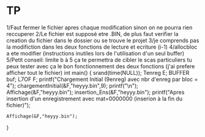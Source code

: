 # TP
1/Faut fermer le fichier apres chaque modification sinon on ne pourra rien reccuperer
2/Le fichier est supposé etre .BIN, de plus faut verifier la creation du fichier dans le dossier ou se trouve le projet
3/je comprends pas la modifiction dans les deux fonctions de lecture et ecriture (i-1)
4/allocbloc a ete modifier (instructions inutiles lors de l'utilisation d'un seul buffer)
5/Petit conseil: limite b à 5 ça te permettra de cibler le scas particuliers 
tu peux tester avec ça le bon fonctionnement des deux fonctions (j'ai prefere afficher tout le fichier)
int main() {
    srand(time(NULL));
    Tenreg E;
    BUFFER buf;
    L7OF F;
    printf("Chargement Initial (9enreg) avec nbr d'enreg par bloc = 4");
     chargementInitial(&F,"heyyy.bin",9);
    printf("\n");
     Affichage(&F,"heyyy.bin");
    insertion_Ens(&F,"heyyy.bin");
    printf("Apres insertion d'un enregistrement avec mat=0000000 (inserion à la fin du fichier)");

    Affichage(&F,"heyyy.bin");

}
